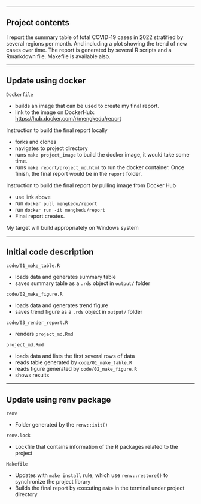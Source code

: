 
------------------------------------------------------------------------
## Project contents

  I report the summary table of total COVID-19 cases in 2022 stratified by several regions per month. And including a plot showing the trend of new cases over time.
  The report is generated by several R scripts and a Rmarkdown file. Makefile is available also.

------------------------------------------------------------------------
## Update using docker

`Dockerfile`

  - builds an image that can be used to create my final report.
  - link to the image on DockerHub: https://hub.docker.com/r/mengkedu/report

Instruction to build the final report locally

  - forks and clones
  - navigates to project directory
  - runs `make project_image` to build the docker image, it would take some time.
  - runs `make report/project_md.html` to run the docker container. Once finish, the final report would be in the `report` folder.

Instruction to build the final report by pulling image from Docker Hub

  - use link above
  - run `docker pull mengkedu/report`
  - run `docker run -it mengkedu/report`
  - Final report creates.

My target will build appropriately on Windows system



------------------------------------------------------------------------
## Initial code description

`code/01_make_table.R`

  - loads data and generates summary table
  - saves summary table as a `.rds` object in `output/` folder
  
`code/02_make_figure.R`

  - loads data and generates trend figure
  - saves trend figure as a `.rds` object in `output/` folder

`code/03_render_report.R`

  - renders `project_md.Rmd`

`project_md.Rmd`

  - loads data and lists the first several rows of data
  - reads table generated by `code/01_make_table.R`
  - reads figure generated by `code/02_make_figure.R`
  - shows results
  
------------------------------------------------------------------------
## Update using renv package

`renv`

  - Folder generated by the `renv::init()`

`renv.lock`

  - Lockfile that contains information of the R packages related to the project

`Makefile`
  - Updates with `make install` rule, which use `renv::restore()` to synchronize the project library
  - Builds the final report by executing `make` in the terminal under project directory
  

